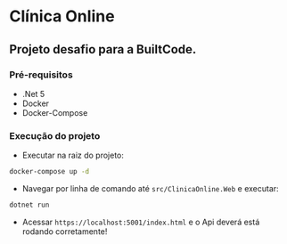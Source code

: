 # Clínica Online 


## Projeto desafio para a BuiltCode.


### Pré-requisitos

- .Net 5 
- Docker  
- Docker-Compose 

### Execução do projeto

- Executar na raiz do projeto:
```bash
docker-compose up -d
```

- Navegar por linha de comando até `src/ClinicaOnline.Web` e executar:
```bash
dotnet run
```

- Acessar `https://localhost:5001/index.html` e o Api deverá está rodando corretamente!